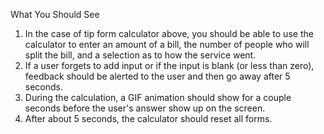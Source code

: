 What You Should See
1. In the case of tip form calculator above, you should be able to use the calculator to enter an amount of a bill, the number of people who will split the bill, and a selection as to how the service went.
2. If a user forgets to add input or if the input is blank (or less than zero), feedback should be alerted to the user and then go away after 5 seconds.
3. During the calculation, a GIF animation should show for a couple seconds before the user's answer show up on the screen.
4. After about 5 seconds, the calculator should reset all forms.
